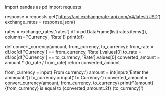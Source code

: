 import pandas as pd
import requests

response = requests.get('https://api.exchangerate-api.com/v4/latest/USD')
exchange_rates = response.json()


rates = exchange_rates['rates']
df = pd.DataFrame(list(rates.items()), columns=['Currency', 'Rate'])
print(df)

def convert_currency(amount, from_currency, to_currency):
    from_rate = df.loc[df['Currency'] == from_currency, 'Rate'].values[0]
    to_rate = df.loc[df['Currency'] == to_currency, 'Rate'].values[0]
    converted_amount = amount * (to_rate / from_rate)
    return converted_amount


from_currency = input('From currency:')
amount = int(input('Enter the ammount:'))
to_currency = input('To Currency:')
converted_amount = convert_currency(amount, from_currency, to_currency)
print(f'{amount} {from_currency} is equal to {converted_amount:.2f} {to_currency}')
